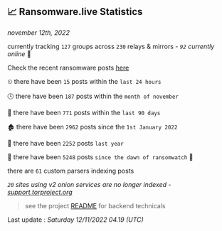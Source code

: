 
## 📈 Ransomware.live Statistics
_november 12th, 2022_

currently tracking `127` groups across `230` relays & mirrors - _`92` currently online_ 📡

Check the recent ransomware posts [here](https://www.ransomware.live/#/recentposts)


⏲ there have been `15` posts within the `last 24 hours`

🕓 there have been `187` posts within the `month of november`

📅 there have been `771` posts within the `last 90 days`

🏚 there have been `2962` posts since the `1st January 2022`

🚀 there have been `2252` posts `last year`

🦕 there have been `5248` posts `since the dawn of ransomwatch` 🐣

there are `61` custom parsers indexing posts

_`20` sites using v2 onion services are no longer indexed - [support.torproject.org](https://support.torproject.org/onionservices/v2-deprecation/)_

> see the project [README](https://github.com/jmousqueton/ransomwatch#readme) for backend technicals



Last update : _Saturday 12/11/2022 04.19 (UTC)_


